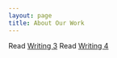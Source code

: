 ```yaml
---
layout: page
title: About Our Work
---
```


Read [Writing 3](./assets/files/Writing_3.pdf)
Read [Writing 4](./assets/files/Writing_4.pdf)

